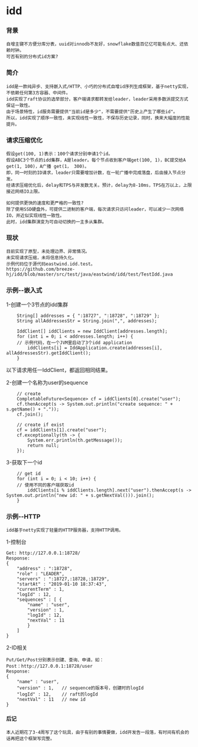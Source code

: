 # idd

### 背景
    
    自增主键不方便分库分表，uuid对innodb不友好，snowflake数值百亿亿可能有点大、还依赖时钟。
    可否有别的分布式id方案?

### 简介

    idd是一款纯异步、支持嵌入式/HTTP、小巧的分布式自增id序列生成框架，基于netty实现，不依赖任何第3方容器、中间件。
    idd实现了raft协议的选举部分，客户端请求都转发给leader，leader采用多数派提交方式保证一致性。
    由于场景特性，id服务需要提供"当前id是多少"，不需要提供"历史上产生了哪些id"。
    所以，idd实现了顺序一致性，未实现线性一致性，不保存历史记录，同时，换来大幅度的性能提升。
    
### 请求压缩优化

    假设get(100, 1)表示：100个请求分别申请1个id。
    假设ABC3个节点的idd集群，A是leader。每个节点收到客户端get(100, 1)，BC提交给A get(1, 100)，A广播 get(1， 300)。
    即，同一时刻的ID请求，leader只需要增加计数，在一轮广播中完成落盘，后由接入节点分发。
    经请求压缩优化后，delay和TPS与并发数无关。预计，delay为8-10ms，TPS在万以上，上限接近网络IO上限。
    
    如何提供更快的速度和更严格的一致性?
    除了使用SSD硬盘外，可提供二进制的客户端，每次请求只访问leader，可以减少一次网络IO，并近似实现线性一致性。
    此时，idd集群演变为可自动切换的一主多从集群。

### 现状

    目前实现了原型，未处理边界、异常情况。
    未实现请求压缩，未将信息持久化。
    示例代码位于源代码eastwind.idd.test。 
    https://github.com/breeze-hj/idd/blob/master/src/test/java/eastwind/idd/test/TestIdd.java
    
### 示例--嵌入式

  1-创建一个3节点的idd集群

        String[] addresses = { ":18727", ":18728", ":18729" };
        String allAddressesStr = String.join(",", addresses);
	
        IddClient[] iddClients = new IddClient[addresses.length];
        for (int i = 0; i < addresses.length; i++) {
	    // 示例代码，在一个JVM里启动了3个idd application
            iddClients[i] = IddApplication.create(addresses[i], allAddressesStr).getIddClient();
        }

  以下请求用任一IddClient，都返回相同结果。
  
  2-创建一个名称为user的sequence

        // create
        CompletableFuture<Sequence> cf = iddClients[0].create("user");
        cf.thenAccept(s -> System.out.println("create sequence: " + s.getName() + "."));
        cf.join();

        // create if exist
        cf = iddClients[1].create("user");
        cf.exceptionally(th -> {
            System.err.println(th.getMessage());
            return null;
        });
		
  3-获取下一个id

        // get id
        for (int i = 0; i < 10; i++) {
	    // 使用不同的客户端获取id
            iddClients[i % iddClients.length].next("user").thenAccept(s -> System.out.println("new id: " + s.getNextVal())).join();
        }

### 示例--HTTP

    idd基于netty实现了轻量的HTTP服务器，支持HTTP调用。
    
  1-控制台
   
    Get: http://127.0.0.1:18728/
    Response:
    {
        "address" : ":18728",
        "role" : "LEADER",
        "servers" : ":18727,:18728,:18729",
        "startAt" : "2019-01-10 18:37:43",
        "currentTerm" : 1,
        "logId" : 12,
        "sequences" : [ {
            "name" : "user",
            "version" : 1,
            "logId" : 12,
            "nextVal" : 11
            } 
        ]
    }
  
  2-ID相关
  
    Put/Get/Post分别表示创建、查询、申请，如：
    Post：http://127.0.0.1:18728/user
    Response:
    {
        "name" : "user",
        "version" : 1,   // sequence的版本号，创建时的logId
        "logId" : 12,    // raft的logId
        "nextVal" : 11   // new id
    }

#### 后记

    本人近期花了3-4周写了这个玩具，由于有别的事情要做，idd开发告一段落，有时间有机会的话再把这个框架写完整。
